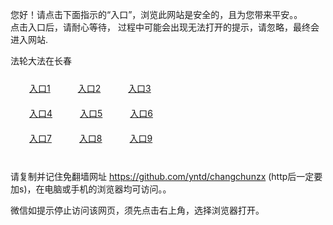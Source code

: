 您好！请点击下面指示的“入口”，浏览此网站是安全的，且为您带来平安。。 <br/>
点击入口后，请耐心等待， 过程中可能会出现无法打开的提示，请忽略，最终会进入网站. </br>

法轮大法在长春<br/>
<div style="padding:10px"><a style="margin:20px" target="_blank" href="https://dvduvdrmiskoq.cloudfront.net/2Qpsp?mkaraqi" id="ccLink1" rel="nofollow">入口1</a> <a target="_blank" style="margin:20px" href="https://d2dkyu97g5x0bu.cloudfront.net/2Qpsp?xqbxgj" id="ccLink2" rel="nofollow">入口2</a> <a style="margin:20px" target="_blank" href="https://d1u54n8cp0rgfd.cloudfront.net/2Qpsp?hkwpinwn" id="ccLink3" rel="nofollow">入口3</a></div>

<div style="padding:10px" ><a style="margin:20px" target="_blank" href="https://dvduvdrmiskoq.cloudfront.net/2Qpsp?mkaraqi" id="ccLink4" rel="nofollow">入口4</a> <a style="margin:20px" href="https://d2dkyu97g5x0bu.cloudfront.net/2Qpsp?xqbxgj" target="_blank" id="ccLink5" rel="nofollow">入口5</a> <a style="margin:20px" href="https://d1u54n8cp0rgfd.cloudfront.net/2Qpsp?hkwpinwn" target="_blank" id="ccLink6" rel="nofollow">入口6</a></div>

<div style="padding:10px"><a style="margin:20px" target="_blank" href="https://dvduvdrmiskoq.cloudfront.net/2Qpsp?mkaraqi" id="ccLink7" rel="nofollow">入口7</a> <a style="margin:20px" href="https://d2dkyu97g5x0bu.cloudfront.net/2Qpsp?xqbxgj" target="_blank" id="ccLink8" rel="nofollow">入口8</a> <a style="margin:20px" target="_blank" href="https://d1u54n8cp0rgfd.cloudfront.net/2Qpsp?hkwpinwn" id="ccLink9" rel="nofollow">入口9</a></div>

<br/>



请复制并记住免翻墙网址 https://github.com/yntd/changchunzx (http后一定要加s)，在电脑或手机的浏览器均可访问。。<br/>

微信如提示停止访问该网页，须先点击右上角，选择浏览器打开。

